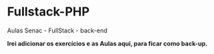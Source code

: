 # Fullstack-PHP
Aulas Senac - FullStack - back-end

**Irei adicionar os exercícios e as Aulas aqui, para ficar como back-up.**
